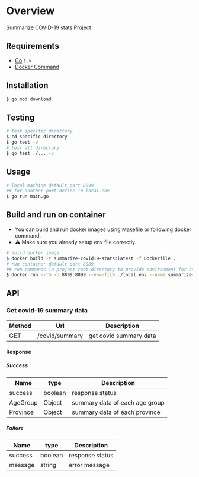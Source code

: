 # Overview

Summarize COVID-19 stats Project

## Requirements

- [Go](https://go.dev/) `1.x`
- [Docker Command](https://www.docker.com/)

## Installation

```bash
$ go mod download
```

## Testing

```bash
# test specific directory
$ cd specific directory
$ go test -v
# test all directory
$ go test ./... -v
```

## Usage

```bash
# local machine default port 8899
## for another port define in local.env
$ go run main.go
```

## Build and run on container

- You can build and run docker images using Makefile or following docker command.
- ⚠️ Make sure you already setup env file correctly.

```bash
# build docker image
$ docker build -t summarize-covid19-stats:latest -f Dockerfile .
# run container default port 8089
## run commands in project root directory to provide environment for container
$ docker run --rm -p 8899:8899 --env-file ./local.env --name summarize-covid19-stats summarize-covid19-stats:latest
```

## API

### Get covid-19 summary data

| Method | Url            | Description            |
| ------ | -------------- | ---------------------- |
| GET    | /covid/summary | get covid summary data |

#### Response

##### Success

| Name     | type    | Description                    |
| -------- | ------- | ------------------------------ |
| success  | boolean | response status                |
| AgeGroup | Object  | summary data of each age group |
| Province | Object  | summary data of each province  |

##### Failure

| Name    | type    | Description     |
| ------- | ------- | --------------- |
| success | boolean | response status |
| message | string  | error message   |

